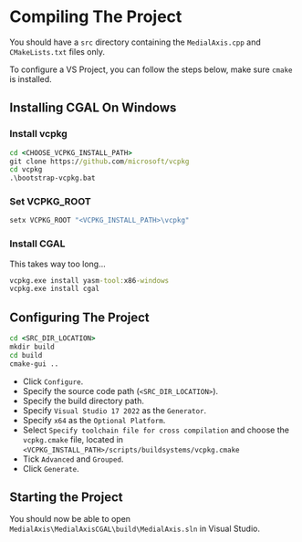 # Compiling The Project

You should have a `src` directory containing the `MedialAxis.cpp` and `CMakeLists.txt` files only.

To configure a VS Project, you can follow the steps below, make sure `cmake` is installed.

## Installing CGAL On Windows

### Install vcpkg

```cmd
cd <CHOOSE_VCPKG_INSTALL_PATH>
git clone https://github.com/microsoft/vcpkg
cd vcpkg
.\bootstrap-vcpkg.bat
```

### Set VCPKG_ROOT

```cmd
setx VCPKG_ROOT "<VCPKG_INSTALL_PATH>\vcpkg"
```

### Install CGAL

This takes way too long...

```cmd
vcpkg.exe install yasm-tool:x86-windows
vcpkg.exe install cgal
```

## Configuring The Project

```cmd
cd <SRC_DIR_LOCATION>
mkdir build
cd build
cmake-gui ..
```

- Click `Configure`.
- Specify the source code path (`<SRC_DIR_LOCATION>`).
- Specify the build directory path.
- Specify `Visual Studio 17 2022` as the `Generator`.
- Specify `x64` as the `Optional Platform`.
- Select `Specify toolchain file for cross compilation` and choose the `vcpkg.cmake` file, located in `<VCPKG_INSTALL_PATH>/scripts/buildsystems/vcpkg.cmake`
- Tick `Advanced` and `Grouped`.
- Click `Generate`.

## Starting the Project

You should now be able to open `MedialAxis\MedialAxisCGAL\build\MedialAxis.sln` in Visual Studio.
